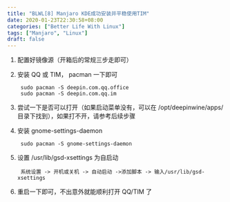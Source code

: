 ```yaml
---
title: "BLWL[8] Manjaro KDE成功安装并平稳使用TIM"
date: 2020-01-23T22:30:58+08:00
categories: ["Better Life With Linux"]
tags: ["Manjaro", "Linux"]
draft: false
---
```


1. 配置好镜像源（开箱后的常规三步走即可）
2. 安装 QQ 或 TIM， pacman 一下即可
		
		sudo pacman -S deepin.com.qq.office
		sudo pacman -S deepin.com.qq.im

3. 尝试一下是否可以打开（如果启动菜单没有，可以在 /opt/deepinwine/apps/ 目录下找到），如果打不开，请参考后续步骤
4. 安装 gnome-settings-daemon
		
		sudo pacman -S gnome-settings-daemon
		
5. 设置 /usr/lib/gsd-xsettings 为自启动
		
		系统设置 -> 开机或关机 -> 自动启动 ->添加脚本 -> 输入/usr/lib/gsd-xsettings
		
6. 重启一下即可，不出意外就能顺利打开 QQ/TIM 了

